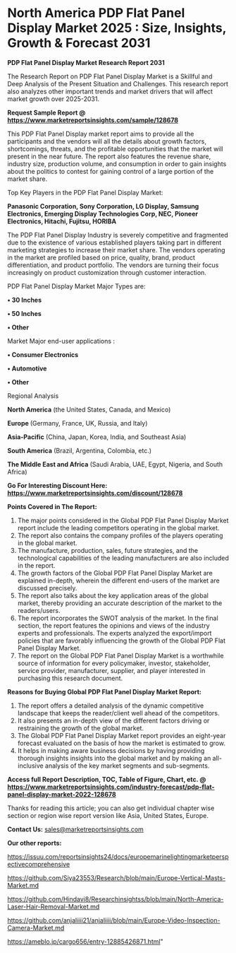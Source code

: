 # North America PDP Flat Panel Display Market 2025 : Size, Insights, Growth & Forecast 2031

<strong>PDP Flat Panel Display Market Research Report 2031</strong>

The Research Report on PDP Flat Panel Display Market is a Skillful and Deep Analysis of the Present Situation and Challenges. This research report also analyzes other important trends and market drivers that will affect market growth over 2025-2031.

<strong>Request Sample Report @ <a href=https://www.marketreportsinsights.com/sample/128678>https://www.marketreportsinsights.com/sample/128678</a></strong>

This PDP Flat Panel Display market report aims to provide all the participants and the vendors will all the details about growth factors, shortcomings, threats, and the profitable opportunities that the market will present in the near future. The report also features the revenue share, industry size, production volume, and consumption in order to gain insights about the politics to contest for gaining control of a large portion of the market share.

Top Key Players in the PDP Flat Panel Display Market:

<strong>Panasonic Corporation, Sony Corporation, LG Display, Samsung Electronics, Emerging Display Technologies Corp, NEC, Pioneer Electronics, Hitachi, Fujitsu, HORIBA</strong>

The PDP Flat Panel Display Industry is severely competitive and fragmented due to the existence of various established players taking part in different marketing strategies to increase their market share. The vendors operating in the market are profiled based on price, quality, brand, product differentiation, and product portfolio. The vendors are turning their focus increasingly on product customization through customer interaction.

PDP Flat Panel Display Market Major Types are:

<strong>• 30 Inches

• 50 Inches

• Other</strong>

Market Major end-user applications :

<strong>• Consumer Electronics

• Automotive

• Other</strong>

Regional Analysis

</u><strong><b>North America</b></strong> (the United States, Canada, and Mexico)

<strong><b>Europe </b></strong>(Germany, France, UK, Russia, and Italy)

<strong><b>Asia-Pacific</b></strong> (China, Japan, Korea, India, and Southeast Asia)

<strong><b>South America</b></strong> (Brazil, Argentina, Colombia, etc.)

<strong><b>The Middle East and Africa</b></strong> (Saudi Arabia, UAE, Egypt, Nigeria, and South Africa)

<strong>Go For Interesting Discount Here: <a href=https://www.marketreportsinsights.com/discount/128678>https://www.marketreportsinsights.com/discount/128678</a></strong>

<strong>Points Covered in The Report:</strong>
<ol>
  <li>The major points considered in the Global PDP Flat Panel Display Market report include the leading competitors operating in the global market.</li>
  <li>The report also contains the company profiles of the players operating in the global market.</li>
  <li>The manufacture, production, sales, future strategies, and the technological capabilities of the leading manufacturers are also included in the report.</li>
  <li>The growth factors of the Global PDP Flat Panel Display Market are explained in-depth, wherein the different end-users of the market are discussed precisely.</li>
  <li>The report also talks about the key application areas of the global market, thereby providing an accurate description of the market to the readers/users.</li>
  <li>The report incorporates the SWOT analysis of the market. In the final section, the report features the opinions and views of the industry experts and professionals. The experts analyzed the export/import policies that are favorably influencing the growth of the Global PDP Flat Panel Display Market.</li>
  <li>The report on the Global PDP Flat Panel Display Market is a worthwhile source of information for every policymaker, investor, stakeholder, service provider, manufacturer, supplier, and player interested in purchasing this research document.</li>
</ol>
<strong>Reasons for Buying Global PDP Flat Panel Display Market Report:</strong>

<ol>
  <li>The report offers a detailed analysis of the dynamic competitive landscape that keeps the reader/client well ahead of the competitors.</li>
  <li>It also presents an in-depth view of the different factors driving or restraining the growth of the global market.</li>
  <li>The Global PDP Flat Panel Display Market report provides an eight-year forecast evaluated on the basis of how the market is estimated to grow.</li>
  <li>It helps in making aware business decisions by having providing thorough insights insights into the global market and by making an all-inclusive analysis of the key market segments and sub-segments.</li>
</ol>
<strong>Access full Report Description, TOC, Table of Figure, Chart, etc. @ <a href=https://www.marketreportsinsights.com/industry-forecast/pdp-flat-panel-display-market-2022-128678>https://www.marketreportsinsights.com/industry-forecast/pdp-flat-panel-display-market-2022-128678</a></strong>


Thanks for reading this article; you can also get individual chapter wise section or region wise report version like Asia, United States, Europe.

<strong>Contact Us:</strong>
sales@marketreportsinsights.com

<strong>Our other reports:</strong>

<a href=https://issuu.com/reportsinsights24/docs/europemarinelightingmarketperspectivecomprehensive>https://issuu.com/reportsinsights24/docs/europemarinelightingmarketperspectivecomprehensive</a>

<a href=https://github.com/Siya23553/Research/blob/main/Europe-Vertical-Masts-Market.md>https://github.com/Siya23553/Research/blob/main/Europe-Vertical-Masts-Market.md</a>

<a href=https://github.com/Hindavi8/Researchinsightss/blob/main/North-America-Laser-Hair-Removal-Market.md>https://github.com/Hindavi8/Researchinsightss/blob/main/North-America-Laser-Hair-Removal-Market.md</a>

<a href=https://github.com/anjaliiii21/anjaliiii/blob/main/Europe-Video-Inspection-Camera-Market.md>https://github.com/anjaliiii21/anjaliiii/blob/main/Europe-Video-Inspection-Camera-Market.md</a>

<a href=https://ameblo.jp/cargo656/entry-12885426871.html>https://ameblo.jp/cargo656/entry-12885426871.html</a>"
